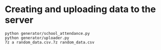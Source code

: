 # Creating and uploading data to the server

```shell
python generator/school_attendance.py
python generator/uploader.py
7z a random_data.csv.7z random_data.csv
```